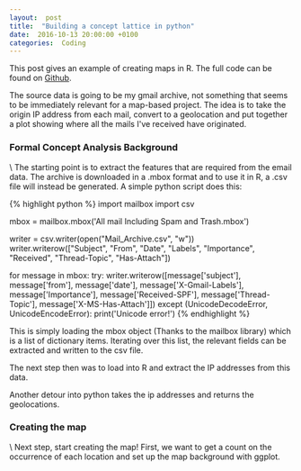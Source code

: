 ```yaml
---
layout:  post
title:  "Building a concept lattice in python"
date:  2016-10-13 20:00:00 +0100
categories:  Coding
---
```

This post gives an example of creating maps in R. The full code can be found on [Github][gh_link].

The source data is going to be my gmail archive, not something that seems to be immediately relevant for a map-based project.
The idea is to take the origin IP address from each mail, convert to a geolocation and put together a plot showing where all the mails I've received have originated.

### Formal Concept Analysis Background
\\
The starting point is to extract the features that are required from the email data. The archive is downloaded in a .mbox format and to use it in R, a .csv file will instead be generated. A simple python script does this:

{% highlight python %}
import mailbox
import csv

mbox = mailbox.mbox('All mail Including Spam and Trash.mbox')

writer = csv.writer(open("Mail_Archive.csv", "w"))
writer.writerow(["Subject", "From", "Date", "Labels", "Importance", "Received", "Thread-Topic", "Has-Attach"])

for message in mbox:
	try:
		writer.writerow([message['subject'], message['from'], message['date'], message['X-Gmail-Labels'],\
		message['Importance'], message['Received-SPF'], message['Thread-Topic'], message['X-MS-Has-Attach']])
	except (UnicodeDecodeError, UnicodeEncodeError):
		print('Unicode error!')
{% endhighlight %}

This is simply loading the mbox object (Thanks to the mailbox library) which is a list of dictionary items. Iterating over this list, the relevant fields can be extracted and written to the csv file.

The next step then was to load into R and extract the IP addresses from this data.

Another detour into python takes the ip addresses and returns the geolocations.

### Creating the map
\\
Next step, start creating the map! First, we want to get a count on the occurrence of each location and set up the map background with ggplot.


[gh_link]: //github.com/noelano/R_Visualisations
